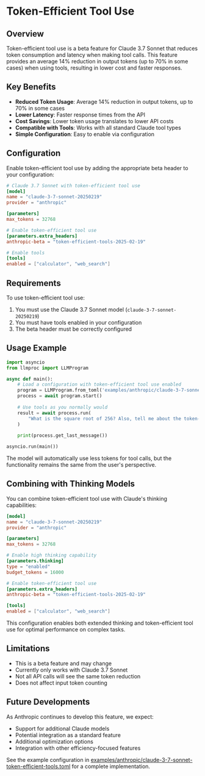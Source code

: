 # Token-Efficient Tool Use

## Overview

Token-efficient tool use is a beta feature for Claude 3.7 Sonnet that reduces token consumption and latency when making tool calls. This feature provides an average 14% reduction in output tokens (up to 70% in some cases) when using tools, resulting in lower cost and faster responses.

## Key Benefits

- **Reduced Token Usage**: Average 14% reduction in output tokens, up to 70% in some cases
- **Lower Latency**: Faster response times from the API
- **Cost Savings**: Lower token usage translates to lower API costs
- **Compatible with Tools**: Works with all standard Claude tool types
- **Simple Configuration**: Easy to enable via configuration

## Configuration

Enable token-efficient tool use by adding the appropriate beta header to your configuration:

```toml
# Claude 3.7 Sonnet with token-efficient tool use
[model]
name = "claude-3-7-sonnet-20250219"
provider = "anthropic"

[parameters]
max_tokens = 32768

# Enable token-efficient tool use
[parameters.extra_headers]
anthropic-beta = "token-efficient-tools-2025-02-19"

# Enable tools
[tools]
enabled = ["calculator", "web_search"]
```

## Requirements

To use token-efficient tool use:

1. You must use the Claude 3.7 Sonnet model (`claude-3-7-sonnet-20250219`)
2. You must have tools enabled in your configuration
3. The beta header must be correctly configured

## Usage Example

```python
import asyncio
from llmproc import LLMProgram

async def main():
    # Load a configuration with token-efficient tool use enabled
    program = LLMProgram.from_toml('examples/anthropic/claude-3-7-sonnet-token-efficient-tools.toml')
    process = await program.start()
    
    # Use tools as you normally would
    result = await process.run(
        "What is the square root of 256? Also, tell me about the token-efficient tool use feature."
    )
    
    print(process.get_last_message())

asyncio.run(main())
```

The model will automatically use less tokens for tool calls, but the functionality remains the same from the user's perspective.

## Combining with Thinking Models

You can combine token-efficient tool use with Claude's thinking capabilities:

```toml
[model]
name = "claude-3-7-sonnet-20250219"
provider = "anthropic"

[parameters]
max_tokens = 32768

# Enable high thinking capability
[parameters.thinking]
type = "enabled"
budget_tokens = 16000

# Enable token-efficient tool use
[parameters.extra_headers]
anthropic-beta = "token-efficient-tools-2025-02-19"

[tools]
enabled = ["calculator", "web_search"]
```

This configuration enables both extended thinking and token-efficient tool use for optimal performance on complex tasks.

## Limitations

- This is a beta feature and may change
- Currently only works with Claude 3.7 Sonnet
- Not all API calls will see the same token reduction
- Does not affect input token counting

## Future Developments

As Anthropic continues to develop this feature, we expect:

- Support for additional Claude models
- Potential integration as a standard feature
- Additional optimization options
- Integration with other efficiency-focused features

See the example configuration in [examples/anthropic/claude-3-7-sonnet-token-efficient-tools.toml](../examples/anthropic/claude-3-7-sonnet-token-efficient-tools.toml) for a complete implementation.